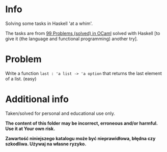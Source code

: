 # Info

Solving some tasks in Haskell 'at a whim'.

The tasks are from [99 Problems (solved) in OCaml](https://v2.ocaml.org/learn/tutorials/99problems.html) solved with Haskell [to give it (the language and functional programming) another try].

# Problem

Write a function `last : 'a list -> 'a option` that returns the last element of a list. (easy)

# Additional info

Taken/solved for personal and educational use only.

**The content of this folder may be incorrect, erroneous and/or harmful. Use it at Your own risk.**

**Zawartość niniejszego katalogu może być nieprawidłowa, błędna czy szkodliwa. Używaj na własne ryzyko.**

